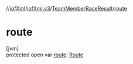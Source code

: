 //[iofXml](../../../index.md)/[iofXml.v3](../index.md)/[TeamMemberRaceResult](index.md)/[route](route.md)

# route

[jvm]\
protected open var [route](route.md): [Route](../-route/index.md)
